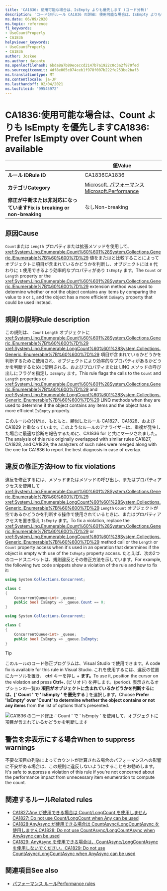 ```yaml
---
title: 'CA1836: 使用可能な場合は、IsEmpty よりも優先します (コード分析)'
description: 'コード分析ルール CA1836 の詳細: 使用可能な場合は、IsEmpty よりも優先する'
ms.date: 06/09/2020
ms.topic: reference
f1_keywords:
- UseCountProperly
- CA1836
helpviewer_keywords:
- UseCountProperly
- CA1836
author: Jozkee
ms.author: dacantu
ms.openlocfilehash: 6bda8a7b89ececcd2147b7a1922c0c3a2f970fed
ms.sourcegitcommit: 4df8e005c074ceb1f978f007b222fe253be2baf3
ms.translationtype: MT
ms.contentlocale: ja-JP
ms.lasthandoff: 02/04/2021
ms.locfileid: "99545972"
---
```

# <a name="ca1836-prefer-isempty-over-count-when-available"></a><span data-ttu-id="0b31a-103">CA1836:使用可能な場合は、Count よりも IsEmpty を優先します</span><span class="sxs-lookup"><span data-stu-id="0b31a-103">CA1836: Prefer IsEmpty over Count when available</span></span>

| | <span data-ttu-id="0b31a-104">値</span><span class="sxs-lookup"><span data-stu-id="0b31a-104">Value</span></span> |
|-|-|
| <span data-ttu-id="0b31a-105">**ルール ID**</span><span class="sxs-lookup"><span data-stu-id="0b31a-105">**Rule ID**</span></span> |<span data-ttu-id="0b31a-106">CA1836</span><span class="sxs-lookup"><span data-stu-id="0b31a-106">CA1836</span></span>|
| <span data-ttu-id="0b31a-107">**カテゴリ**</span><span class="sxs-lookup"><span data-stu-id="0b31a-107">**Category**</span></span> |[<span data-ttu-id="0b31a-108">Microsoft. パフォーマンス</span><span class="sxs-lookup"><span data-stu-id="0b31a-108">Microsoft.Performance</span></span>](performance-warnings.md)|
| <span data-ttu-id="0b31a-109">**修正が中断または非対応になっています**</span><span class="sxs-lookup"><span data-stu-id="0b31a-109">**Fix is breaking or non-breaking**</span></span> |<span data-ttu-id="0b31a-110">なし</span><span class="sxs-lookup"><span data-stu-id="0b31a-110">Non-breaking</span></span>|

## <a name="cause"></a><span data-ttu-id="0b31a-111">原因</span><span class="sxs-lookup"><span data-stu-id="0b31a-111">Cause</span></span>

<span data-ttu-id="0b31a-112">`Count`または `Length` プロパティまたは拡張メソッドを使用して、 <xref:System.Linq.Enumerable.Count%60%601%28System.Collections.Generic.IEnumerable%7B%60%600%7D%29> 値をまたはと比較することによってオブジェクトに項目が含まれているかどうかを判断し、オブジェクトには `0` 代わりに `1` 使用できるより効率的なプロパティがあり `IsEmpty` ます。</span><span class="sxs-lookup"><span data-stu-id="0b31a-112">The `Count` or `Length` property or the <xref:System.Linq.Enumerable.Count%60%601%28System.Collections.Generic.IEnumerable%7B%60%600%7D%29> extension method was used to determine whether or not the object contains any items by comparing the value to `0` or `1`, and the object has a more efficient `IsEmpty` property that could be used instead.</span></span>

## <a name="rule-description"></a><span data-ttu-id="0b31a-113">規則の説明</span><span class="sxs-lookup"><span data-stu-id="0b31a-113">Rule description</span></span>

<span data-ttu-id="0b31a-114">この規則は、 `Count` `Length` オブジェクトに <xref:System.Linq.Enumerable.Count%60%601%28System.Collections.Generic.IEnumerable%7B%60%600%7D%29> <xref:System.Linq.Enumerable.LongCount%60%601%28System.Collections.Generic.IEnumerable%7B%60%600%7D%29> 項目が含まれているかどうかを判断するために使用され、オブジェクトにより効率的なプロパティがあるかどうかを判断するために使用される、およびプロパティまたは LINQ メソッドの呼び出しにフラグを指定し `IsEmpty` ます。</span><span class="sxs-lookup"><span data-stu-id="0b31a-114">This rule flags the calls to the `Count` and `Length` properties or <xref:System.Linq.Enumerable.Count%60%601%28System.Collections.Generic.IEnumerable%7B%60%600%7D%29> and <xref:System.Linq.Enumerable.LongCount%60%601%28System.Collections.Generic.IEnumerable%7B%60%600%7D%29> LINQ methods when they are used to determine if the object contains any items and the object has a more efficient `IsEmpty` property.</span></span>

<span data-ttu-id="0b31a-115">このルールの分析は、もともと、類似したルール CA1827、CA1828、および CA1829 と重なっています。このようなルールのアナライザーは、重複が発生した場合に最適な診断を報告するために、CA1836 for と共にマージされました。</span><span class="sxs-lookup"><span data-stu-id="0b31a-115">The analysis of this rule originally overlapped with similar rules CA1827, CA1828, and CA1829; the analyzers of such rules were merged along with the one for CA1836 to report the best diagnosis in case of overlap.</span></span>

## <a name="how-to-fix-violations"></a><span data-ttu-id="0b31a-116">違反の修正方法</span><span class="sxs-lookup"><span data-stu-id="0b31a-116">How to fix violations</span></span>

<span data-ttu-id="0b31a-117">違反を修正するには、メソッドまたはメソッドの呼び出し、またはプロパティアクセスを使用して <xref:System.Linq.Enumerable.Count%60%601%28System.Collections.Generic.IEnumerable%7B%60%600%7D%29> <xref:System.Linq.Enumerable.LongCount%60%601%28System.Collections.Generic.IEnumerable%7B%60%600%7D%29> `Length` `Count` オブジェクトが空であるかどうかを判断する操作で使用されているときに、またはプロパティアクセスを置き換え `IsEmpty` ます。</span><span class="sxs-lookup"><span data-stu-id="0b31a-117">To fix a violation, replace the <xref:System.Linq.Enumerable.Count%60%601%28System.Collections.Generic.IEnumerable%7B%60%600%7D%29> or <xref:System.Linq.Enumerable.LongCount%60%601%28System.Collections.Generic.IEnumerable%7B%60%600%7D%29> method call or the `Length` or `Count` property access when it's used in an operation that determines if the object is empty with use of the `IsEmpty` property access.</span></span> <span data-ttu-id="0b31a-118">たとえば、次の2つのコードスニペットは、規則違反とその修正方法を示しています。</span><span class="sxs-lookup"><span data-stu-id="0b31a-118">For example, the following two code snippets show a violation of the rule and how to fix it:</span></span>

```csharp
using System.Collections.Concurrent;

class C
{
    ConcurrentQueue<int> _queue;
    public bool IsEmpty => _queue.Count == 0;
}
```

```csharp
using System.Collections.Concurrent;

class C
{
    ConcurrentQueue<int> _queue;
    public bool IsEmpty => _queue.IsEmpty;
}
```

> [!TIP]
> <span data-ttu-id="0b31a-119">このルールのコード修正プログラムは、Visual Studio で使用できます。</span><span class="sxs-lookup"><span data-stu-id="0b31a-119">A code fix is available for this rule in Visual Studio.</span></span> <span data-ttu-id="0b31a-120">これを使用するには、違反の位置にカーソルを置き、 **ctrl** キーを押し + **ます。**</span><span class="sxs-lookup"><span data-stu-id="0b31a-120">To use it, position the cursor on the violation and press **Ctrl**+**.**</span></span> <span data-ttu-id="0b31a-121">(ピリオド) を押します。</span><span class="sxs-lookup"><span data-stu-id="0b31a-121">(period).</span></span> <span data-ttu-id="0b31a-122">表示されるオプションの一覧の **項目がオブジェクトに含まれているかどうかを判断するには、[' Count ' で ' IsEmpty ' を優先する** ] を選択します。</span><span class="sxs-lookup"><span data-stu-id="0b31a-122">Choose **Prefer 'IsEmpty' over 'Count' to determine whether the object contains or not any items** from the list of options that's presented.</span></span>
>
> ![CA1836 のコード修正-' Count ' で ' IsEmpty ' を使用して、オブジェクトに項目が含まれているかどうかを判断します](media/ca1836-codefix.png)

## <a name="when-to-suppress-warnings"></a><span data-ttu-id="0b31a-124">警告を非表示にする場合</span><span class="sxs-lookup"><span data-stu-id="0b31a-124">When to suppress warnings</span></span>

<span data-ttu-id="0b31a-125">不要な項目の列挙によってカウントが計算される場合のパフォーマンスへの影響に不安がある場合は、この規則に違反しないようにすることをお勧めします。</span><span class="sxs-lookup"><span data-stu-id="0b31a-125">It's safe to suppress a violation of this rule if you're not concerned about the performance impact from unnecessary item enumeration to compute the count.</span></span>

## <a name="related-rules"></a><span data-ttu-id="0b31a-126">関連するルール</span><span class="sxs-lookup"><span data-stu-id="0b31a-126">Related rules</span></span>

- [<span data-ttu-id="0b31a-127">CA1827:Any が使用できる場合は Count/LongCount を使用しません</span><span class="sxs-lookup"><span data-stu-id="0b31a-127">CA1827: Do not use Count/LongCount when Any can be used</span></span>](ca1827.md)
- [<span data-ttu-id="0b31a-128">CA1828:AnyAsync が使用できる場合は CountAsync/LongCountAsync を使用しません</span><span class="sxs-lookup"><span data-stu-id="0b31a-128">CA1828: Do not use CountAsync/LongCountAsync when AnyAsync can be used</span></span>](ca1828.md)
- [<span data-ttu-id="0b31a-129">CA1829: AnyAsync を使用できる場合は、CountAsync/LongCountAsync を使用しないでください。</span><span class="sxs-lookup"><span data-stu-id="0b31a-129">CA1829: Do not use CountAsync/LongCountAsync when AnyAsync can be used</span></span>](ca1828.md)

## <a name="see-also"></a><span data-ttu-id="0b31a-130">関連項目</span><span class="sxs-lookup"><span data-stu-id="0b31a-130">See also</span></span>

- [<span data-ttu-id="0b31a-131">パフォーマンス ルール</span><span class="sxs-lookup"><span data-stu-id="0b31a-131">Performance rules</span></span>](performance-warnings.md)
